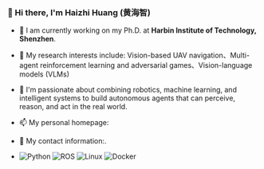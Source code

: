 ### 👋 Hi there, I'm Haizhi Huang (黄海智)

- 🔭 I am currently working on my Ph.D. at **Harbin Institute of Technology, Shenzhen**. <!-- I received both my Bachelor's and Master's degrees from **Northwestern Polytechnical University (NPU)** in Xi'an, China.-->

- 🔬 My research interests include: Vision-based UAV navigation、Multi-agent reinforcement learning and adversarial games、Vision-language models (VLMs)

- 🤔 I'm passionate about combining robotics, machine learning, and intelligent systems to build autonomous agents that can perceive, reason, and act in the real world.

- 📫 My personal homepage:

- 💬 My contact information:.

- ![Python](https://img.shields.io/badge/Python-3776AB?style=for-the-badge&logo=python&logoColor=white)
![ROS](https://img.shields.io/badge/ROS-22314E?style=for-the-badge&logo=ros&logoColor=white)
![Linux](https://img.shields.io/badge/Linux-FCC624?style=for-the-badge&logo=linux&logoColor=black)
![Docker](https://img.shields.io/badge/Docker-2496ED?style=for-the-badge&logo=docker&logoColor=white)


<!--
**Hale-Sage/Hale-Sage** is a ✨ _special_ ✨ repository because its `README.md` (this file) appears on your GitHub profile.

Here are some ideas to get you started:

- 🔭 I’m currently working on ...
- 🌱 I’m currently learning ...
- 👯 I’m looking to collaborate on ...
- 🤔 I’m looking for help with ...
- 💬 Ask me about ...
- 📫 How to reach me: ...
- 😄 Pronouns: ...
- ⚡ Fun fact: ...
-->
